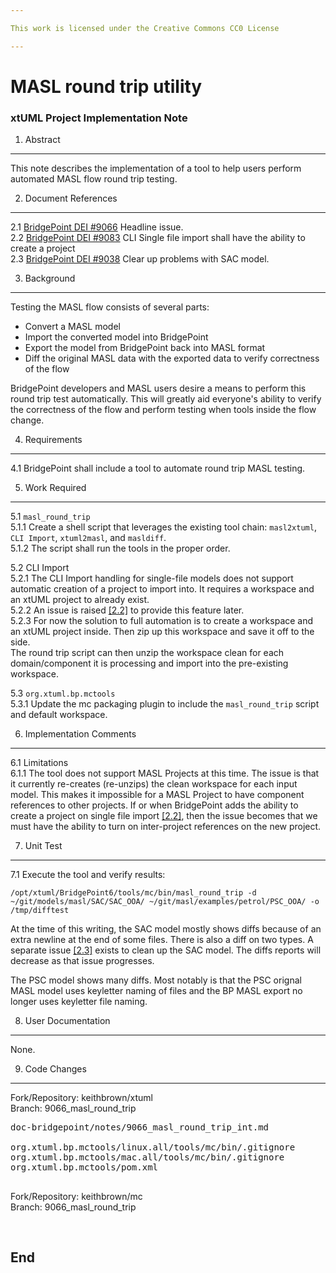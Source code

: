```yaml
---

This work is licensed under the Creative Commons CC0 License

---
```


# MASL round trip utility
### xtUML Project Implementation Note


1. Abstract
-----------
This note describes the implementation of a tool to help users perform automated
MASL flow round trip testing.   

2. Document References
----------------------
<a id="2.1"></a>2.1 [BridgePoint DEI #9066](https://support.onefact.net/issues/9066) Headline issue.    
<a id="2.2"></a>2.2 [BridgePoint DEI #9083](https://support.onefact.net/issues/9083) CLI Single file import shall have the ability to create a project     
<a id="2.3"></a>2.3 [BridgePoint DEI #9038](https://support.onefact.net/issues/9038) Clear up problems with SAC model.       

3. Background
-------------
Testing the MASL flow consists of several parts:  
* Convert a MASL model
* Import the converted model into BridgePoint
* Export the model from BridgePoint back into MASL format
* Diff the original MASL data with the exported data to verify correctness of the flow  
  
BridgePoint developers and MASL users desire a means to perform this round trip
test automatically.  This will greatly aid everyone's ability to verify the 
correctness of the flow and perform testing when tools inside the flow change.   
 
4. Requirements
---------------
4.1  BridgePoint shall include a tool to automate round trip MASL testing.  

5. Work Required
----------------
5.1  ```masl_round_trip```  
5.1.1  Create a shell script that leverages the existing tool chain: ```masl2xtuml```, 
  ```CLI Import```, ```xtuml2masl```, and ```masldiff```.   
5.1.2  The script shall run the tools in the proper order.   

5.2  CLI Import   
5.2.1  The CLI Import handling for single-file models does not support automatic
  creation of a project to import into.  It requires a workspace and an xtUML 
  project to already exist.  
5.2.2  An issue is raised [[2.2]](#2.2) to provide this feature later.  
5.2.3  For now the solution to full automation is to create a workspace and an
  xtUML project inside.  Then zip up this workspace and save it off to the side.   
  The round trip script can then unzip the workspace clean for each domain/component
  it is processing and import into the pre-existing workspace.   

5.3  ```org.xtuml.bp.mctools```   
5.3.1  Update the mc packaging plugin to include the ```masl_round_trip``` script
  and default workspace.   
   
6. Implementation Comments
--------------------------
6.1  Limitations  
6.1.1  The tool does not support MASL Projects at this time.  The issue is that
  it currently re-creates (re-unzips) the clean workspace for each input model. This 
  makes it impossible for a MASL Project to have component references to other 
  projects.  If or when BridgePoint adds the ability to create a project on single 
  file import [[2.2]](#2.2), then the issue becomes that we must have the ability 
  to turn on inter-project references on the new project.   
  
7. Unit Test
------------
7.1 Execute the tool and verify results:  
```
/opt/xtuml/BridgePoint6/tools/mc/bin/masl_round_trip -d ~/git/models/masl/SAC/SAC_OOA/ ~/git/masl/examples/petrol/PSC_OOA/ -o /tmp/difftest
```  
At the time of this writing, the SAC model mostly shows diffs because of an extra
newline at the end of some files.  There is also a diff on two types.  A separate
issue [[2.3]](#2.3) exists to clean up the SAC model.  The diffs reports will decrease
as that issue progresses.     

The PSC model shows many diffs.  Most notably is that the PSC orignal MASL model
uses keyletter naming of files and the BP MASL export no longer uses keyletter
file naming.   

8. User Documentation
---------------------
None.   

9. Code Changes
---------------
Fork/Repository: keithbrown/xtuml   
Branch: 9066_masl_round_trip   

<pre>
doc-bridgepoint/notes/9066_masl_round_trip_int.md

org.xtuml.bp.mctools/linux.all/tools/mc/bin/.gitignore
org.xtuml.bp.mctools/mac.all/tools/mc/bin/.gitignore
org.xtuml.bp.mctools/pom.xml

</pre>

Fork/Repository: keithbrown/mc   
Branch: 9066_masl_round_trip   

<pre>

</pre>

End
---

